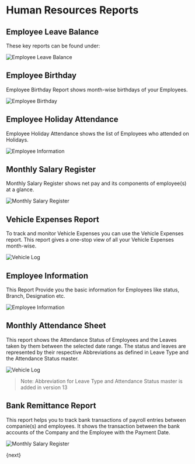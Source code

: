 <!-- add-breadcrumbs -->
# Human Resources Reports

## Employee Leave Balance

These key reports can be found under:

<img alt="Employee Leave Balance" class="screenshot" src="{{docs_base_url}}/assets/img/human-resources/employee-leave-balance-report.png">

## Employee Birthday

Employee Birthday Report shows month-wise birthdays of your Employees.

<img alt="Employee Birthday" class="screenshot" src="{{docs_base_url}}/assets/img/human-resources/employee-birthday-report.png">

## Employee Holiday Attendance

Employee Holiday Attendance shows the list of Employees who attended on Holidays.

<img alt="Employee Information" class="screenshot" src="{{docs_base_url}}/assets/img/human-resources/employee-holiday-report.png">

## Monthly Salary Register

Monthly Salary Register shows net pay and its components of employee(s) at a glance.

<img alt="Monthly Salary Register" class="screenshot" src="{{docs_base_url}}/assets/img/human-resources/monthly-salary-register-report.png">

## Vehicle Expenses Report

To track and monitor Vehicle Expenses you can use the Vehicle Expenses report. This report gives a one-stop view of all your Vehicle Expenses month-wise.

<img class="screenshot" alt="Vehicle Log" src="{{docs_base_url}}/assets/img/human-resources/vehicle-expenses.png">

## Employee Information

This Report Provide you the basic information for Employees like status, Branch, Designation etc.

<img class="screenshot" alt="Employee Information" src="{{docs_base_url}}/assets/img/human-resources/employee-information.png">

## Monthly Attendance Sheet

This report shows the Attendance Status of Employees and the Leaves taken by them between the selected date range.  The status and leaves are represented by their respective Abbreviations as defined in Leave Type and the Attendance Status master.

<img class="screenshot" alt="Vehicle Log" src="{{docs_base_url}}/assets/img/human-resources/monthly-attendance-sheet.png">

>Note: Abbreviation for Leave Type and Attendance Status master is added in version 13


## Bank Remittance Report

This report helps you to track bank transactions of payroll entries between companie(s) and employees. It shows the transaction between the bank accounts of the Company and the Employee with the Payment Date.

<img alt="Monthly Salary Register" class="screenshot" src="{{docs_base_url}}/assets/img/human-resources/bank_remittance_report.png">

{next}

